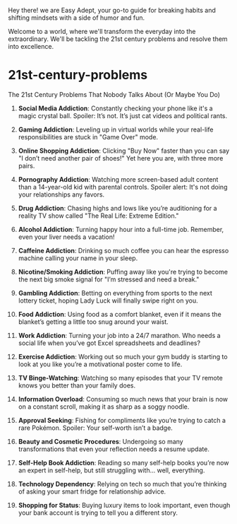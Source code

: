 Hey there! we are Easy Adept, your go-to guide for breaking habits and shifting mindsets with a side of humor and fun.

Welcome to a world, where we'll transform the everyday into the extraordinary. We'll be tackling the 21st century problems and resolve them into excellence. 

# 21st-century-problems
The 21st Century Problems That Nobody Talks About (Or Maybe You Do)


1. **Social Media Addiction**: Constantly checking your phone like it's a magic crystal ball. Spoiler: It’s not. It’s just cat videos and political rants.

2. **Gaming Addiction**: Leveling up in virtual worlds while your real-life responsibilities are stuck in "Game Over" mode.

3. **Online Shopping Addiction**: Clicking "Buy Now" faster than you can say "I don’t need another pair of shoes!" Yet here you are, with three more pairs.

4. **Pornography Addiction**: Watching more screen-based adult content than a 14-year-old kid with parental controls. Spoiler alert: It's not doing your relationships any favors.

5. **Drug Addiction**: Chasing highs and lows like you’re auditioning for a reality TV show called "The Real Life: Extreme Edition."

6. **Alcohol Addiction**: Turning happy hour into a full-time job. Remember, even your liver needs a vacation!

7. **Caffeine Addiction**: Drinking so much coffee you can hear the espresso machine calling your name in your sleep.

8. **Nicotine/Smoking Addiction**: Puffing away like you're trying to become the next big smoke signal for "I’m stressed and need a break."

9. **Gambling Addiction**: Betting on everything from sports to the next lottery ticket, hoping Lady Luck will finally swipe right on you.

10. **Food Addiction**: Using food as a comfort blanket, even if it means the blanket’s getting a little too snug around your waist.

11. **Work Addiction**: Turning your job into a 24/7 marathon. Who needs a social life when you’ve got Excel spreadsheets and deadlines?

12. **Exercise Addiction**: Working out so much your gym buddy is starting to look at you like you’re a motivational poster come to life.

13. **TV Binge-Watching**: Watching so many episodes that your TV remote knows you better than your family does.

14. **Information Overload**: Consuming so much news that your brain is now on a constant scroll, making it as sharp as a soggy noodle.

15. **Approval Seeking**: Fishing for compliments like you’re trying to catch a rare Pokémon. Spoiler: Your self-worth isn’t a badge.

16. **Beauty and Cosmetic Procedures**: Undergoing so many transformations that even your reflection needs a resume update.

17. **Self-Help Book Addiction**: Reading so many self-help books you’re now an expert in self-help, but still struggling with... well, everything.

18. **Technology Dependency**: Relying on tech so much that you’re thinking of asking your smart fridge for relationship advice.

19. **Shopping for Status**: Buying luxury items to look important, even though your bank account is trying to tell you a different story.
